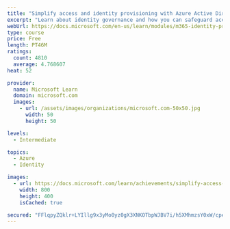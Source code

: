 ```yaml
---
title: "Simplify access and identity provisioning with Azure Active Directory"
excerpt: "Learn about identity governance and how you can safeguard access to your organization’s data."
webUrl: https://docs.microsoft.com/en-us/learn/modules/m365-identity-provisioning/
type: course
price: Free
length: PT46M
ratings:
  count: 4810
  average: 4.768607
heat: 52

provider:
  name: Microsoft Learn
  domain: microsoft.com
  images:
    - url: /assets/images/organizations/microsoft.com-50x50.jpg
      width: 50
      height: 50

levels:
  - Intermediate

topics:
  - Azure
  - Identity

images:
  - url: https://docs.microsoft.com/learn/achievements/simplify-access-and-identity-provisioning-with-microsoft-365-social.png
    width: 800
    height: 400
    isCached: true

secured: "FFlqpyZQklr+LYIllg9x3yMo0yz0gX3XNKOTbpWJBV7i/h5XMhmzsY0xW/cpeGlQrVYcAG9sdX0u9OjinPGrCd7LSX9TY/f6gMW61bZI8ugVt3JTxu6tbO+/seiO0p6mhdz9wBaXgGccW/FW4gxndUS6Rd1BnfhfViX0IMDsGip1xFu7jMw4p0C6+t96fomuzYj9RXabh96dn3Zmac9WqBRbr2tzAiYfgrnHvCF8LhbOTPn+LtaAC7/m17FsPGWid5y0m9AEjBh6dLvr3M4PNe6ht/zo6LufYT9p7LZ3e4SCWWnXEO1pwaRk3rKeXGkdMk1+4Et6BdcfyyaqlGpNrvVsDjAjtsjShij+4Uta5M6YMA4xmywyaN/iHDKPFsH1Xvija6IIddGgMLuaQammRJyc70NSGHOYx8UejfpVzQc=;YC8Sssf9QBgW1HW1rn5DRg=="
---
```


